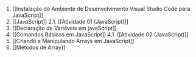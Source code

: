 1. [[Instalação do Ambiente de Desenvolvimento Visual Studio Code para JavaScript]]
2. [[JavaScript]] 
	2.1. [[Atividade 01 (JavaScript)]]
3. [[Declaração de Variáveis em javaScript]]
4. [[Comandos Básicos em JavaScript]]
	4.1. [[Atividade 02 (JavaScript)]]
5. [[Criando e Manipulando Arrays em JavaScript]]
6. [[Métodos de Array]]